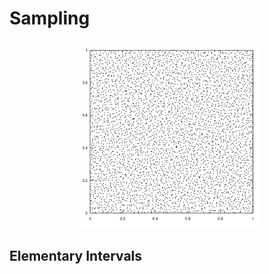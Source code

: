 # Sampling

<p align="center">
  <img width="300" height="300" src="images/elementary_intervals.png">
</p>

## Elementary Intervals
